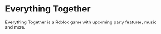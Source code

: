 # Everything Together

Everything Together is a Roblox game with upcoming party features, music and more.